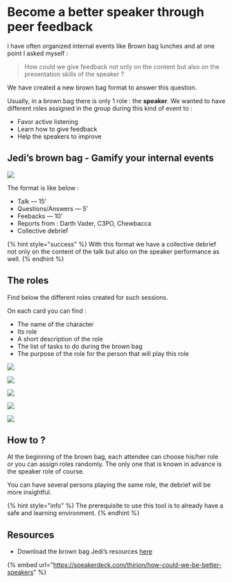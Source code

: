 # Become a better speaker through peer feedback

I have often organized internal events like Brown bag lunches and at one point I asked myself :

> How could we give feedback not only on the content but also on the presentation skills of the speaker ?

We have created a new brown bag format to answer this question.

Usually, in a brown bag there is only 1 role : the **speaker**. We wanted to have different roles assigned in the group during this kind of event to :

* Favor active listening
* Learn how to give feedback
* Help the speakers to improve

## Jedi’s brown bag - Gamify your internal events <a id="2dba"></a>

![](../.gitbook/assets/image%20%28275%29.png)



The format is like below :

* Talk — 15’
* Questions/Answers — 5’
* Feebacks — 10’
* Reports from : Darth Vader, C3PO, Chewbacca
* Collective debrief

{% hint style="success" %}
With this format we have a collective debrief not only on the content of the talk but also on the speaker performance as well.
{% endhint %}

## The roles

Find below the different roles created for such sessions.

On each card you can find :

* The name of the character
* Its role
* A short description of the role
* The list of tasks to do during the brown bag
* The purpose of the role for the person that will play this role

![](../.gitbook/assets/image%20%28252%29.png)

![](../.gitbook/assets/image%20%28250%29.png)

![](../.gitbook/assets/image%20%28267%29.png)

![](../.gitbook/assets/image%20%28277%29.png)

![](../.gitbook/assets/image%20%28238%29.png)

## How to ?

At the beginning of the brown bag, each attendee can choose his/her role or you can assign roles randomly. The only one that is known in advance is the speaker role of course.

You can have several persons playing the same role, the debrief will be more insightful.

{% hint style="info" %}
The prerequisite to use this tool is to already have a safe and learning environment.
{% endhint %}

## Resources

* Download the brown bag Jedi’s resources [here](http://bit.ly/2SBX2Th)

{% embed url="https://speakerdeck.com/thirion/how-could-we-be-better-speakers" %}



